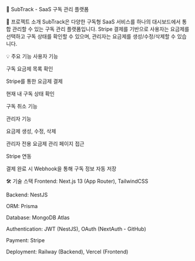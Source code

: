 📘 SubTrack - SaaS 구독 관리 플랫폼

📌 프로젝트 소개
SubTrack은 다양한 구독형 SaaS 서비스를 하나의 대시보드에서 통합 관리할 수 있는 구독 관리 플랫폼입니다. Stripe 결제를 기반으로 사용자는 요금제를 선택하고 구독 상태를 확인할 수 있으며, 관리자는 요금제를 생성/수정/삭제할 수 있습니다.

💡 주요 기능
사용자 기능

구독 요금제 목록 확인

Stripe를 통한 요금제 결제

현재 내 구독 상태 확인

구독 취소 기능

관리자 기능

요금제 생성, 수정, 삭제

관리자 전용 요금제 관리 페이지 접근

Stripe 연동

결제 완료 시 Webhook을 통해 구독 정보 자동 저장

🛠 기술 스택
Frontend: Next.js 13 (App Router), TailwindCSS

Backend: NestJS

ORM: Prisma

Database: MongoDB Atlas

Authentication: JWT (NestJS), OAuth (NextAuth - GitHub)

Payment: Stripe

Deployment: Railway (Backend), Vercel (Frontend)
